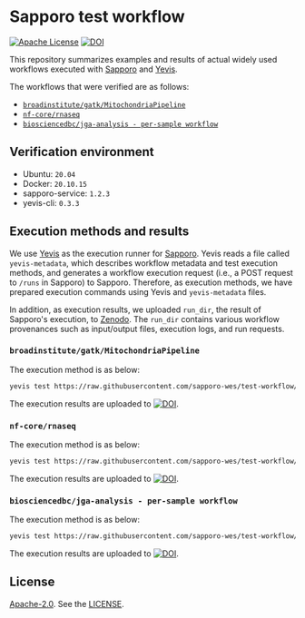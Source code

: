 # Sapporo test workflow

[![Apache License](https://img.shields.io/badge/license-Apache%202.0-orange.svg?style=flat&color=important)](http://www.apache.org/licenses/LICENSE-2.0)
[![DOI](https://zenodo.org/badge/490141598.svg)](https://zenodo.org/badge/latestdoi/490141598)

This repository summarizes examples and results of actual widely used workflows executed with [Sapporo](https://github.com/sapporo-wes/sapporo) and [Yevis](https://github.com/ddbj/yevis-cli).

The workflows that were verified are as follows:

- [`broadinstitute/gatk/MitochondriaPipeline`](https://dockstore.org/workflows/github.com/broadinstitute/gatk/MitochondriaPipeline:master?tab=info)
- [`nf-core/rnaseq`](https://github.com/nf-core/rnaseq)
- [`biosciencedbc/jga-analysis - per-sample workflow`](https://github.com/biosciencedbc/jga-analysis/blob/main/per-sample/Workflows/per-sample.cwl)

## Verification environment

- Ubuntu: `20.04`
- Docker: `20.10.15`
- sapporo-service: `1.2.3`
- yevis-cli: `0.3.3`

## Execution methods and results

We use [Yevis](https://github.com/ddbj/yevis-cli) as the execution runner for [Sapporo](https://github.com/sapporo-wes/sapporo).
Yevis reads a file called `yevis-metadata`, which describes workflow metadata and test execution methods, and generates a workflow execution request (i.e., a POST request to `/runs` in Sapporo) to Sapporo.
Therefore, as execution methods, we have prepared execution commands using Yevis and `yevis-metadata` files.

In addition, as execution results, we uploaded `run_dir`, the result of Sapporo's execution, to [Zenodo](https://zenodo.org/).
The `run_dir` contains various workflow provenances such as input/output files, execution logs, and run requests.

### `broadinstitute/gatk/MitochondriaPipeline`

The execution method is as below:

```bash
yevis test https://raw.githubusercontent.com/sapporo-wes/test-workflow/main/yevis-metadata_gatk-workflows_mitochondria-pipeline.yml -r ddbj/workflow-registry
```

The execution results are uploaded to [![DOI](https://zenodo.org/badge/DOI/10.5281/zenodo.6535083.svg)](https://doi.org/10.5281/zenodo.6535083).

### `nf-core/rnaseq`

The execution method is as below:

```bash
yevis test https://raw.githubusercontent.com/sapporo-wes/test-workflow/main/yevis-metadata_nf-core_rnaseq.yml -r ddbj/workflow-registry
```

The execution results are uploaded to [![DOI](https://zenodo.org/badge/DOI/10.5281/zenodo.6534202.svg)](https://doi.org/10.5281/zenodo.6534202).

### `biosciencedbc/jga-analysis - per-sample workflow`

The execution method is as below:

```bash
yevis test https://raw.githubusercontent.com/sapporo-wes/test-workflow/main/yevis-metadata_jga-workflow_per-sample.yml -r ddbj/workflow-registry
```

The execution results are uploaded to [![DOI](https://zenodo.org/badge/DOI/10.5281/zenodo.6612737.svg)](https://doi.org/10.5281/zenodo.6612737).

## License

[Apache-2.0](https://www.apache.org/licenses/LICENSE-2.0).
See the [LICENSE](https://github.com/sapporo-wes/test-workflow/blob/main/LICENSE).
